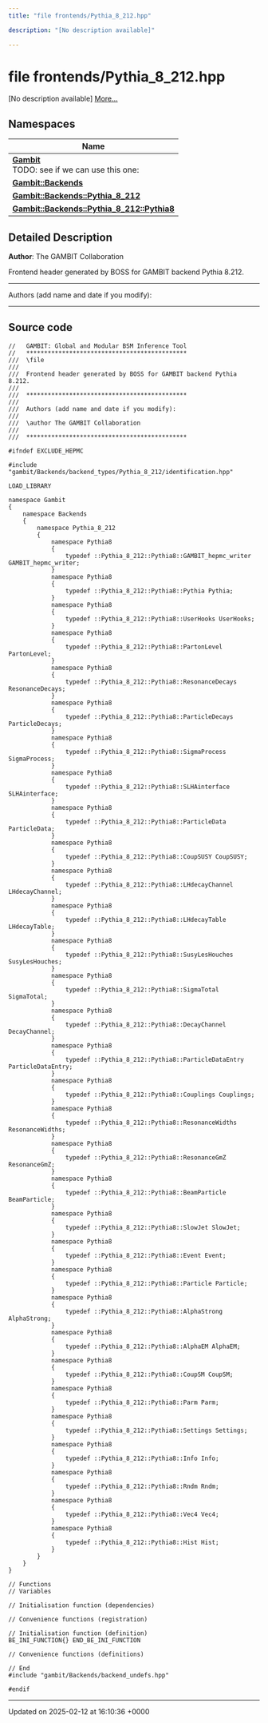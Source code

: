 ```yaml
---
title: "file frontends/Pythia_8_212.hpp"

description: "[No description available]"

---
```


# file frontends/Pythia_8_212.hpp

[No description available] [More...](#detailed-description)

## Namespaces

| Name           |
| -------------- |
| **[Gambit](/documentation/code/namespaces/namespacegambit/)** <br>TODO: see if we can use this one:  |
| **[Gambit::Backends](/documentation/code/namespaces/namespacegambit_1_1backends/)**  |
| **[Gambit::Backends::Pythia_8_212](/documentation/code/namespaces/namespacegambit_1_1backends_1_1pythia__8__212/)**  |
| **[Gambit::Backends::Pythia_8_212::Pythia8](/documentation/code/namespaces/namespacegambit_1_1backends_1_1pythia__8__212_1_1pythia8/)**  |

## Detailed Description


**Author**: The GAMBIT Collaboration

Frontend header generated by BOSS for GAMBIT backend Pythia 8.212.



------------------

Authors (add name and date if you modify):



------------------




## Source code

```
//   GAMBIT: Global and Modular BSM Inference Tool
//   *********************************************
///  \file
///
///  Frontend header generated by BOSS for GAMBIT backend Pythia 8.212.
///
///  *********************************************
///
///  Authors (add name and date if you modify):
///
///  \author The GAMBIT Collaboration
///
///  *********************************************

#ifndef EXCLUDE_HEPMC

#include "gambit/Backends/backend_types/Pythia_8_212/identification.hpp"

LOAD_LIBRARY

namespace Gambit
{
    namespace Backends
    {
        namespace Pythia_8_212
        {
            namespace Pythia8
            {
                typedef ::Pythia_8_212::Pythia8::GAMBIT_hepmc_writer GAMBIT_hepmc_writer;
            }
            namespace Pythia8
            {
                typedef ::Pythia_8_212::Pythia8::Pythia Pythia;
            }
            namespace Pythia8
            {
                typedef ::Pythia_8_212::Pythia8::UserHooks UserHooks;
            }
            namespace Pythia8
            {
                typedef ::Pythia_8_212::Pythia8::PartonLevel PartonLevel;
            }
            namespace Pythia8
            {
                typedef ::Pythia_8_212::Pythia8::ResonanceDecays ResonanceDecays;
            }
            namespace Pythia8
            {
                typedef ::Pythia_8_212::Pythia8::ParticleDecays ParticleDecays;
            }
            namespace Pythia8
            {
                typedef ::Pythia_8_212::Pythia8::SigmaProcess SigmaProcess;
            }
            namespace Pythia8
            {
                typedef ::Pythia_8_212::Pythia8::SLHAinterface SLHAinterface;
            }
            namespace Pythia8
            {
                typedef ::Pythia_8_212::Pythia8::ParticleData ParticleData;
            }
            namespace Pythia8
            {
                typedef ::Pythia_8_212::Pythia8::CoupSUSY CoupSUSY;
            }
            namespace Pythia8
            {
                typedef ::Pythia_8_212::Pythia8::LHdecayChannel LHdecayChannel;
            }
            namespace Pythia8
            {
                typedef ::Pythia_8_212::Pythia8::LHdecayTable LHdecayTable;
            }
            namespace Pythia8
            {
                typedef ::Pythia_8_212::Pythia8::SusyLesHouches SusyLesHouches;
            }
            namespace Pythia8
            {
                typedef ::Pythia_8_212::Pythia8::SigmaTotal SigmaTotal;
            }
            namespace Pythia8
            {
                typedef ::Pythia_8_212::Pythia8::DecayChannel DecayChannel;
            }
            namespace Pythia8
            {
                typedef ::Pythia_8_212::Pythia8::ParticleDataEntry ParticleDataEntry;
            }
            namespace Pythia8
            {
                typedef ::Pythia_8_212::Pythia8::Couplings Couplings;
            }
            namespace Pythia8
            {
                typedef ::Pythia_8_212::Pythia8::ResonanceWidths ResonanceWidths;
            }
            namespace Pythia8
            {
                typedef ::Pythia_8_212::Pythia8::ResonanceGmZ ResonanceGmZ;
            }
            namespace Pythia8
            {
                typedef ::Pythia_8_212::Pythia8::BeamParticle BeamParticle;
            }
            namespace Pythia8
            {
                typedef ::Pythia_8_212::Pythia8::SlowJet SlowJet;
            }
            namespace Pythia8
            {
                typedef ::Pythia_8_212::Pythia8::Event Event;
            }
            namespace Pythia8
            {
                typedef ::Pythia_8_212::Pythia8::Particle Particle;
            }
            namespace Pythia8
            {
                typedef ::Pythia_8_212::Pythia8::AlphaStrong AlphaStrong;
            }
            namespace Pythia8
            {
                typedef ::Pythia_8_212::Pythia8::AlphaEM AlphaEM;
            }
            namespace Pythia8
            {
                typedef ::Pythia_8_212::Pythia8::CoupSM CoupSM;
            }
            namespace Pythia8
            {
                typedef ::Pythia_8_212::Pythia8::Parm Parm;
            }
            namespace Pythia8
            {
                typedef ::Pythia_8_212::Pythia8::Settings Settings;
            }
            namespace Pythia8
            {
                typedef ::Pythia_8_212::Pythia8::Info Info;
            }
            namespace Pythia8
            {
                typedef ::Pythia_8_212::Pythia8::Rndm Rndm;
            }
            namespace Pythia8
            {
                typedef ::Pythia_8_212::Pythia8::Vec4 Vec4;
            }
            namespace Pythia8
            {
                typedef ::Pythia_8_212::Pythia8::Hist Hist;
            }
        }
    }
}

// Functions
// Variables

// Initialisation function (dependencies)

// Convenience functions (registration)

// Initialisation function (definition)
BE_INI_FUNCTION{} END_BE_INI_FUNCTION

// Convenience functions (definitions)

// End
#include "gambit/Backends/backend_undefs.hpp"
 
#endif
```


-------------------------------

Updated on 2025-02-12 at 16:10:36 +0000
